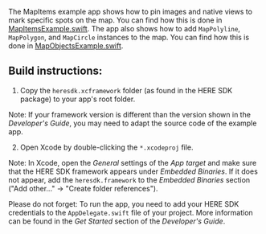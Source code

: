 The MapItems example app shows how to pin images and native views to mark specific spots on the map. You can find how this is done in [MapItemsExample.swift](MapItemsLite/MapItemsExample.swift). The app also shows how to add `MapPolyline`, `MapPolygon`, and `MapCircle` instances to the map. You can find how this is done in [MapObjectsExample.swift](MapItemsLite/MapObjectsExample.swift).

Build instructions:
-------------------

1) Copy the `heresdk.xcframework` folder (as found in the HERE SDK package) to your app's root folder.

Note: If your framework version is different than the version shown in the _Developer's Guide_, you may need to adapt the source code of the example app.

2) Open Xcode by double-clicking the `*.xcodeproj` file.

Note: In Xcode, open the _General_ settings of the _App target_ and make sure that the HERE SDK framework appears under _Embedded Binaries_. If it does not appear, add the `heresdk.framework` to the _Embedded Binaries_ section ("Add other..." -> "Create folder references").

Please do not forget: To run the app, you need to add your HERE SDK credentials to the `AppDelegate.swift` file of your project. More information can be found in the _Get Started_ section of the _Developer's Guide_.
